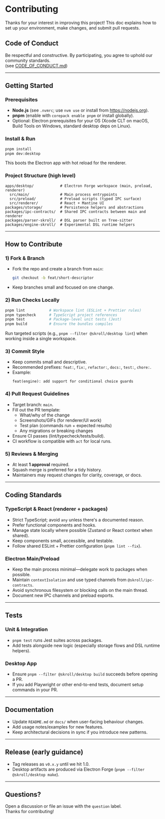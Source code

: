 # Contributing

Thanks for your interest in improving this project!
This doc explains how to set up your environment, make changes, and submit pull requests.

## Code of Conduct
Be respectful and constructive. By participating, you agree to uphold our community standards.  
(see [CODE_OF_CONDUCT.md](CODE_OF_CONDUCT.md))

---

## Getting Started

### Prerequisites
- **Node.js** (see `.nvmrc`; use `nvm use` or install from <https://nodejs.org>).
- **pnpm** (enable with `corepack enable pnpm` or install globally).
- Optional: Electron prerequisites for your OS (Xcode CLT on macOS, Build Tools on Windows, standard desktop deps on Linux).

### Install & Run
```bash
pnpm install
pnpm dev:desktop
```
This boots the Electron app with hot reload for the renderer.

### Project Structure (high level)
```
apps/desktop/            # Electron Forge workspace (main, preload, renderer)
  src/main/              # Main process entrypoints
  src/preload/           # Preload scripts (typed IPC surface)
  src/renderer/          # React + Mantine UI
packages/storage/        # Persistence helpers and abstractions
packages/ipc-contracts/  # Shared IPC contracts between main and renderer
packages/parser-skroll/  # DSL parser built on Tree-sitter
packages/engine-skroll/  # Experimental DSL runtime helpers
```

---

## How to Contribute

### 1) Fork & Branch
- Fork the repo and create a branch from `main`:
  ```bash
  git checkout -b feat/short-descriptor
  ```
- Keep branches small and focused on one change.

### 2) Run Checks Locally
```bash
pnpm lint           # Workspace lint (ESLint + Prettier rules)
pnpm typecheck      # TypeScript project references
pnpm test           # Package-level unit tests (Jest)
pnpm build          # Ensure the bundles compiles
```
Run targeted scripts (e.g., `pnpm --filter @skroll/desktop lint`) when working inside a single workspace.

### 3) Commit Style
- Keep commits small and descriptive.
- Recommended prefixes: `feat:`, `fix:`, `refactor:`, `docs:`, `test:`, `chore:`.
- Example:
  ```
  feat(engine): add support for conditional choice guards
  ```

### 4) Pull Request Guidelines
- Target branch: `main`.
- Fill out the PR template:
  - What/why of the change
  - Screenshots/GIFs (for renderer/UI work)
  - Test plan (commands run + expected results)
  - Any migrations or breaking changes
- Ensure CI passes (lint/typecheck/tests/build).
- CI workflow is compatible with `act` for local runs.

### 5) Reviews & Merging
- At least **1 approval** required.
- Squash merge is preferred for a tidy history.
- Maintainers may request changes for clarity, coverage, or docs.

---

## Coding Standards

### TypeScript & React (renderer + packages)
- Strict TypeScript; avoid `any` unless there's a documented reason.
- Prefer functional components and hooks.
- Manage state locally where possible (Zustand or React context when shared).
- Keep components small, accessible, and testable.
- Follow shared ESLint + Prettier configuration (`pnpm lint --fix`).

### Electron Main/Preload
- Keep the main process minimal—delegate work to packages when possible.
- Maintain `contextIsolation` and use typed channels from `@skroll/ipc-contracts`.
- Avoid synchronous filesystem or blocking calls on the main thread.
- Document new IPC channels and preload exports.

---

## Tests

### Unit & Integration
- `pnpm test` runs Jest suites across packages.
- Add tests alongside new logic (especially storage flows and DSL runtime helpers).

### Desktop App
- Ensure `pnpm --filter @skroll/desktop build` succeeds before opening a PR.
- If you add Playwright or other end-to-end tests, document setup commands in your PR.

---

## Documentation
- Update `README.md` or `docs/` when user-facing behaviour changes.
- Add usage notes/examples for new features.
- Keep architectural decisions in sync if you introduce new patterns.

---

## Release (early guidance)
- Tag releases as `v0.x.y` until we hit 1.0.
- Desktop artifacts are produced via Electron Forge (`pnpm --filter @skroll/desktop make`).

---

## Questions?
Open a discussion or file an issue with the `question` label.  
Thanks for contributing!
